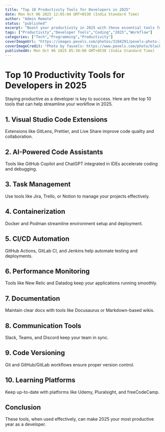 ```yaml
---
title: "Top 10 Productivity Tools for Developers in 2025"
date: Mon Oct 06 2025 12:05:04 GMT+0530 (India Standard Time)
author: "Admin Remote"
status: "published"
excerpt: "Boost your productivity in 2025 with these essential tools for developers."
tags: ["Productivity","Developer Tools","Coding","2025","Workflow"]
categories: ["Tech","Programming","Productivity"]
coverImageUrl: "https://images.pexels.com/photos/3184291/pexels-photo-3184291.jpeg"
coverImageCredit: "Photo by fauxels: https://www.pexels.com/photo/black-laptop-computer-3184291/"
publishedAt: Mon Oct 06 2025 05:30:00 GMT+0530 (India Standard Time)
---
```


<h1>Top 10 Productivity Tools for Developers in 2025</h1>

<p>Staying productive as a developer is key to success. Here are the top 10 tools that can help streamline your workflow in 2025.</p>

<h2>1. Visual Studio Code Extensions</h2>
<p>Extensions like GitLens, Prettier, and Live Share improve code quality and collaboration.</p>

<h2>2. AI-Powered Code Assistants</h2>
<p>Tools like GitHub Copilot and ChatGPT integrated in IDEs accelerate coding and debugging.</p>

<h2>3. Task Management</h2>
<p>Use tools like Jira, Trello, or Notion to manage your projects effectively.</p>

<h2>4. Containerization</h2>
<p>Docker and Podman streamline environment setup and deployment.</p>

<h2>5. CI/CD Automation</h2>
<p>GitHub Actions, GitLab CI, and Jenkins help automate testing and deployments.</p>

<h2>6. Performance Monitoring</h2>
<p>Tools like New Relic and Datadog keep your applications running smoothly.</p>

<h2>7. Documentation</h2>
<p>Maintain clear docs with tools like Docusaurus or Markdown-based wikis.</p>

<h2>8. Communication Tools</h2>
<p>Slack, Teams, and Discord keep your team in sync.</p>

<h2>9. Code Versioning</h2>
<p>Git and GitHub/GitLab workflows ensure proper version control.</p>

<h2>10. Learning Platforms</h2>
<p>Keep up-to-date with platforms like Udemy, Pluralsight, and freeCodeCamp.</p>

<h2>Conclusion</h2>
<p>These tools, when used effectively, can make 2025 your most productive year as a developer.</p>
